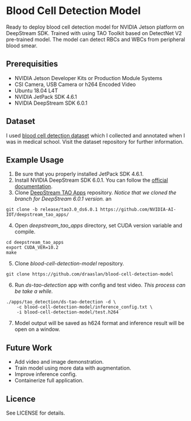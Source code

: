 # Blood Cell Detection Model
Ready to deploy blood cell detection model for NVIDIA Jetson platform on DeepStream SDK. Trained with using TAO Toolkit based on DetectNet V2 pre-trained model. The model can detect RBCs and WBCs from peripheral blood smear.

## Prerequisities

- NVIDIA Jetson Developer Kits or Production Module Systems
- CSI Camera, USB Camera or h264 Encoded Video
- Ubuntu 18.04 L4T
- NVIDIA JetPack SDK 4.6.1
- NVIDIA DeepStream SDK 6.0.1

## Dataset
I used [blood cell detection dataset]() which I collected and annotated when I was in medical school. Visit the dataset repository for further information.

## Example Usage
1. Be sure that you properly installed JetPack SDK 4.6.1.
2. Install NVIDIA DeepStream SDK 6.0.1. You can follow the [official documentation](https://docs.nvidia.com/metropolis/deepstream/6.0.1/dev-guide/text/DS_Quickstart.html).
3. Clone [DeepStream TAO Apps](https://github.com/NVIDIA-AI-IOT/deepstream_tao_apps/tree/release/tao3.0_ds6.0.1) repository. *Notice that we cloned the branch for DeepStream 6.0.1 version.* an

```
git clone -b release/tao3.0_ds6.0.1 https://github.com/NVIDIA-AI-IOT/deepstream_tao_apps/
```

4. Open *deepstream_tao_apps* directory, set CUDA version variable and compile.

```
cd deepstream_tao_apps
export CUDA_VER=10.2
make
```

5. Clone *blood-cell-detection-model* repository.

```
git clone https://github.com/draaslan/blood-cell-detection-model
```


6. Run *ds-tao-detection* app with config and test video. *This process can be take a while.*

```
./apps/tao_detection/ds-tao-detection -d \
    -c blood-cell-detection-model/inference_config.txt \
    -i blood-cell-detection-model/test.h264 
```

7. Model output will be saved as h624 format and inference result will be open on a window.

## Future Work
- Add video and image demonstration.
- Train model using more data with augmentation.
- Improve inference config.
- Containerize full application.

## Licence
See LICENSE for details.